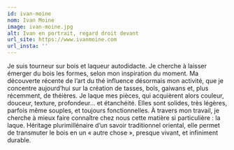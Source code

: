 ```yaml
---
id: ivan-moine
nom: Ivan Moine
image: ivan-moine.jpg
alt: Ivan en portrait, regard droit devant
url_site: https://www.ivanmoine.com
url_insta: ''
---
```


Je suis tourneur sur bois et laqueur autodidacte. Je cherche à laisser émerger du bois les formes,  selon mon inspiration du moment. Ma découverte récente de l’art du thé influence désormais mon activité,  que je concentre aujourd’hui sur la création de tasses, bols, gaiwans et, plus récemment, de théières. Je laque mes pièces, qui acquièrent alors couleur, douceur, texture, profondeur… et étanchéité. Elles sont solides, très légères, parfois même souples, et toujours fonctionnelles. À travers mon travail, je cherche à mieux faire connaître chez nous cette matière si particulière : la laque. Héritage plurimillénaire d’un savoir traditionnel oriental, elle permet de transmuter le bois en un « autre chose »,  presque vivant, et infiniment durable.
